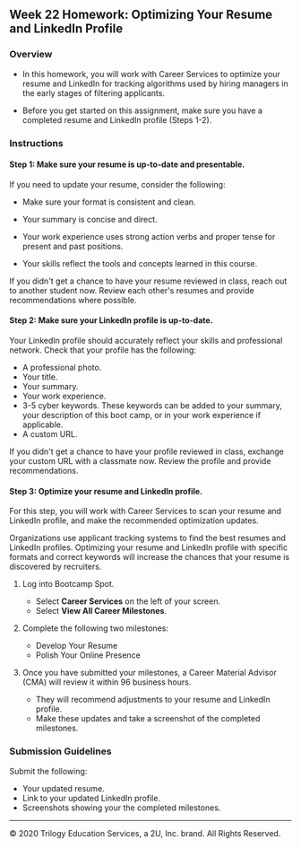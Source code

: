 
## Week 22 Homework: Optimizing Your Resume and LinkedIn Profile

### Overview

- In this homework, you will work with Career Services to optimize your resume and LinkedIn for tracking algorithms used by hiring managers in the early stages of filtering applicants. 

- Before you get started on this assignment, make sure you have a completed resume and LinkedIn profile (Steps 1-2). 

### Instructions

#### Step 1: Make sure your resume is up-to-date and presentable. 

If you need to update your resume, consider the following: 

  - Make sure your format is consistent and clean. 

  - Your summary is concise and direct. 
  
  - Your work experience uses strong action verbs and proper tense for present and past positions. 
  
  - Your skills reflect the tools and concepts learned in this course. 

  If you didn't get a chance to have your resume reviewed in class, reach out to another student now. Review each other's resumes and provide recommendations where possible. 

#### Step 2: Make sure your LinkedIn profile is up-to-date. 

Your LinkedIn profile should accurately reflect your skills and professional network. Check that your profile has the following: 

  - A professional photo.
  - Your title.
  - Your summary.
  - Your work experience.
  - 3-5 cyber keywords. These keywords can be added to your summary, your description of this boot camp, or in your work experience if applicable. 
  - A custom URL. 

  If you didn't get a chance to have your profile reviewed in class, exchange your custom URL with a classmate now. Review the profile and provide recommendations. 

#### Step 3: Optimize your resume and LinkedIn profile.
For this step, you will work with Career Services to scan your resume and LinkedIn profile, and make the recommended optimization updates.

Organizations use applicant tracking systems to find the best resumes and LinkedIn profiles. Optimizing your resume and LinkedIn profile with specific formats and correct keywords will increase the chances that your resume is discovered by recruiters.


1. Log into Bootcamp Spot. 
    - Select **Career Services** on the left of your screen.
    - Select **View All Career Milestones**.

2. Complete the following two milestones:
      - Develop Your Resume
      - Polish Your Online Presence

3. Once you have submitted your milestones, a Career Material Advisor (CMA) will review it within 96 business hours.
   - They will recommend adjustments to your resume and LinkedIn profile.
    - Make these updates and take a screenshot of the completed milestones. 


### Submission Guidelines
  
Submit the following:
  - Your updated resume.
  - Link to your updated LinkedIn profile.
  - Screenshots showing your the completed milestones.

---

© 2020 Trilogy Education Services, a 2U, Inc. brand. All Rights Reserved.
